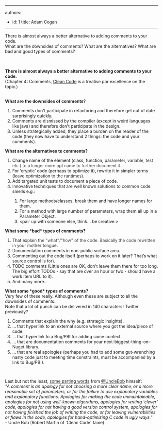 

---
authors:
  - id: 1
    title: Adam Cogan
---




<span class='intro'> <div>​​There is almost always a better alternative to adding comments to your code.<br></div><div>What are the downsides of comments? What are the alternatives? What are bad and good&#160;types of comments?&#160;<br></div><div><br></div><div><br></div> </span>

<p><strong class="ssw15-rteStyle-Caption">There is almost always a better alternative to adding comments to your code.</strong><br>(Chapter 4&#58; Comments,&#160;<a href="https&#58;//www.amazon.com.au/Clean-Code-Handbook-Software-Craftsmanship-ebook/dp/B001GSTOAM">Clean Code</a>&#160;is a treatise par excellence on the topic.)<br><br></p><p><strong>What are the downsides of comments?</strong><br></p><p></p><ol><li>Comments don't participate in refactoring and therefore get out of date surprisingly quickly.<br></li><li>Comments are dismissed by the compiler (except in weird languages like java) and therefore don't participate in the design.<br></li><li>Unless strategically added, they place a burden on the reader of the code (they now have to understand 2 things&#58; the code and your comments).<br></li></ol><p></p><p><strong>What are the alternatives to comments?</strong><br></p><ol><li>Change name of the element (class, function, para<span style="color&#58;#444444;">meter, variable, test etc.) to a longer more apt name to further document it.</span><br></li><li>For ‘cryptic’ code (perhaps to optimize it), rewrite it in simpler terms (leave optimization to the runtimes).<br></li><li>Add targeted unit tests to document a piece of code.<br></li><li>Innovative techniques that are well known solutions to common&#160;code smells&#160;e.g.&#58;<br></li><ol><li>For large methods/classes, break them and have longer names for them.</li><li>For a method with large number of parameters, wrap them all up in a Parameter Object.</li><li>&lt;pair up with someone else, think… be creative.&gt;</li></ol></ol><strong>What some *bad* types of comments?</strong><br><ol><li>That ex<span style="color&#58;#444444;">plain the &quot;what&quot;/&quot;how&quot; of the code. Basically the code rewritten </span><span style="color&#58;#444444;">in your mother tongue.</span><br></li><li>Documentation comments in non-public surface area.<br></li><li>Commenting out the code itself (perhaps to work on it later? That’s what source control is for).<br></li><li>TODO comments (Little ones are OK, don't leave them there for too long. The big effort TODOs - say that are over an hour or two - should have a work item URL to it).<br></li><li>And&#160;many more…<br></li></ol><strong>What some *good* types of comments?</strong><br>Very few of these really. Although even these are subject to all the downsides of comments.<br>Note that a lot of punch can be delivered in 140 characters! Twitter previously?<br><ol><li>Comments that explain the why (e.g. strategic insights).<br></li><li>… that hyperlink to an external source where you got the idea/piece of code.<br></li><li>… that hyperlink to a Bug/PBI for adding some context.<br></li><li>… that are documentation comments for your next-biggest-thing-on-Nuget library.<br></li><li>… that are real apologies (perhaps you had to add some gut-wrenching nasty code just to meeting time constraints, must be accompanied by a link to Bug/PBI).<br></li></ol><p><br></p>Last but not the least, <a href="http&#58;//butunclebob.com/ArticleS.TimOttinger.ApologizeIncode">some parting words</a> from&#160;<a href="https&#58;//twitter.com/unclebobmartin">@UncleBob</a>&#160;himself&#58;<br><em>&quot;A comment is an apology for not choosing a more clear name, or a more reasonable set of parameters, or for the failure to use explanatory variables and explanatory functions. Apologies for making the code unmaintainable, apologies for not using well-known algorithms, apologies for writing 'clever' code, apologies for not having a good version control system, apologies for not having finished the job of writing the code, or for leaving vulnerabilities or flaws in the code, apologies for hand-optimizing C code in ugly ways.&quot;</em><br>- Uncle Bob (Robert Martin of 'Clean Code' fame)<br><p></p><p>​<br></p>


